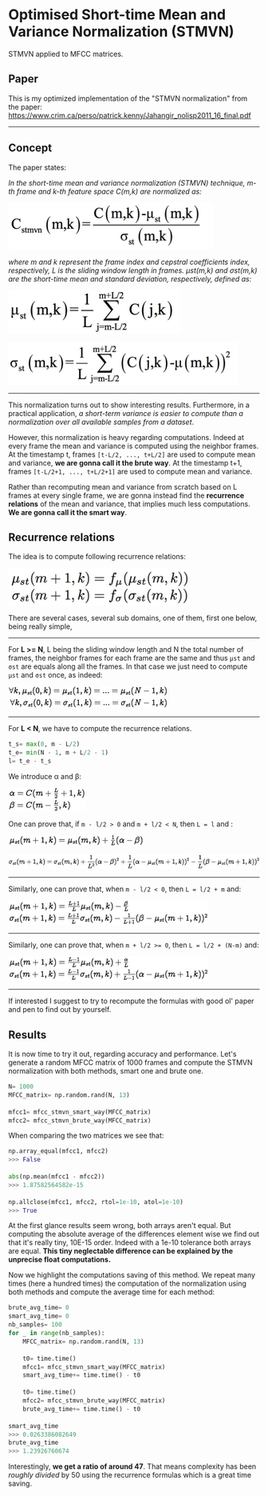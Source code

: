 # Optimised Short-time Mean and Variance Normalization (STMVN)

STMVN applied to MFCC matrices.

## Paper

This is my optimized implementation of the "STMVN normalization" from the paper:
https://www.crim.ca/perso/patrick.kenny/Jahangir_nolisp2011_16_final.pdf

---

## Concept

The paper states:

*In the short-time mean and variance normalization (STMVN) technique, m-th frame
and k-th feature space C(m,k) are normalized as:*

![](images/Cstmvn.png)

*where m and k represent the frame index and cepstral coefficients index,
respectively, L is the sliding window length in frames. μst(m,k) and σst(m,k) are the
short-time mean and standard deviation, respectively, defined as:*

![](images/MUst.png)

![](images/SIGMAst.png)

---

This normalization turns out to show interesting results. Furthermore, in a practical application, *a short-term variance is easier to compute than a normalization over all available samples from a dataset*.

However, this normalization is heavy regarding computations. Indeed at every frame the mean and variance is computed using the neighbor frames. At the timestamp t, frames `[t-L/2, ..., t+L/2]` are used to compute mean and variance, **we are gonna call it the brute way**. At the timestamp t+1, frames `[t-L/2+1, ..., t+L/2+1]` are used to compute mean and variance.

Rather than recomputing mean and variance from scratch based on L frames at every single frame, we are gonna instead find the **recurrence relations** of the mean and variance, that implies much less computations. **We are gonna call it the smart way**.

## Recurrence relations

The idea is to compute following recurrence relations:

![](images/recurrence.jpeg)

There are several cases, several sub domains, one of them, first one below, being really simple,

---

For **L >= N**, L being the sliding window length and N the total number of frames, the neighbor frames for each frame are the same and thus `μst` and `σst` are equals along all the frames. In that case we just need to compute `μst` and `σst` once, as indeed:

![](images/forall.jpg)

---

For **L < N**, we have to compute the recurrence relations.

```py
t_s= max(0, m - L/2)
t_e= min(N - 1, m + L/2 - 1)
l= t_e - t_s
```

We introduce α and β:

![](images/alphabeta.jpg)

One can prove that, if `m - l/2 > 0` and `m + l/2 < N`, then `L = l` and :

![](images/center_1.jpg)

![](images/center_2.jpg)

---

Similarly, one can prove that, when `m - l/2 < 0`, then `L = l/2 + m` and:

![](images/noleft.jpg)

---

Similarly, one can prove that, when `m + l/2 >= 0`, then `L = l/2 + (N-m)` and:

![](images/noright.jpg)

---

If interested I suggest to try to recompute the formulas with good ol' paper and pen to find out by yourself.

## Results

It is now time to try it out, regarding accuracy and performance.
Let's generate a random MFCC matrix of 1000 frames and compute the STMVN normalization with both methods, smart one and brute one.

```python
N= 1000
MFCC_matrix= np.random.rand(N, 13)

mfcc1= mfcc_stmvn_smart_way(MFCC_matrix)
mfcc2= mfcc_stmvn_brute_way(MFCC_matrix)
```

When comparing the two matrices we see that:

```python
np.array_equal(mfcc1, mfcc2)
>>> False

abs(np.mean(mfcc1 - mfcc2))
>>> 1.87582564582e-15

np.allclose(mfcc1, mfcc2, rtol=1e-10, atol=1e-10)
>>> True
```

At the first glance results seem wrong, both arrays aren't equal. But computing the absolute average of the differences element wise we find out that it's really tiny, 10E-15 order.
Indeed with a 1e-10 tolerance both arrays are equal.
**This tiny neglectable difference can be explained by the unprecise float computations.**

Now we highlight the computations saving of this method. We repeat many times (here a hundred times) the computation of the normalization using both methods and compute the average time for each method:

```python
brute_avg_time= 0
smart_avg_time= 0
nb_samples= 100
for _ in range(nb_samples):
    MFCC_matrix= np.random.rand(N, 13)

    t0= time.time()
    mfcc1= mfcc_stmvn_smart_way(MFCC_matrix)
    smart_avg_time+= time.time() - t0

    t0= time.time()
    mfcc2= mfcc_stmvn_brute_way(MFCC_matrix)
    brute_avg_time+= time.time() - t0

smart_avg_time
>>> 0.0263386082649
brute_avg_time
>>> 1.23926760674
```

Interestingly, **we get a ratio of around 47**. That means complexity has been *roughly divided* by 50 using the recurrence formulas which is a great time saving.
